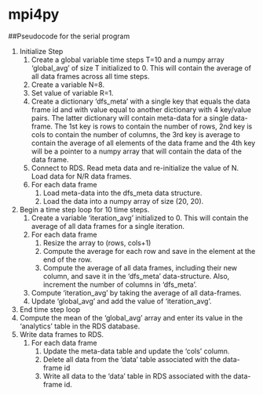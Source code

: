 # mpi4py
##Pseudocode for the serial program
1. Initialize Step
	1. Create a global variable time steps T=10 and a numpy array ‘global_avg’ of size T initialized to 0. This will contain the average of all data frames across all time steps.
	2. Create a variable N=8.
	3. Set value of variable R=1.
	4. Create a dictionary ‘dfs_meta’ with a single key that equals the data frame id and with value equal to 	another dictionary with 4 key/value pairs. The latter dictionary will contain meta-data for a single data-frame. The 1st key is rows to contain the number of rows, 2nd key is cols to contain the number of columns, the 3rd key is average to contain the average of all elements of the data frame and the 4th key will be a pointer to a numpy array that will contain the data of the data frame.
	5. Connect to RDS. Read meta data and re-initialize the value of N. Load data for N/R data frames. 
	6. For each data frame
		1. Load meta-data into the dfs_meta data structure.
		2. Load the data into a numpy array of size (20, 20).
2. Begin a time step loop for 10 time steps.
	1. Create a variable ‘iteration_avg’ initialized to 0. This will contain the average of all data frames for a single iteration.
	2. For each data frame
		1. Resize the array to (rows, cols+1)
		2. Compute the average for each row and save in the element at the end of the row.
		3. Compute the average of all data frames, including their new column, and save it in the ‘dfs_meta’ data-structure. Also, increment the number of columns in ‘dfs_meta’.
	3. Compute ‘iteration_avg’ by taking the average of all data-frames.
	4. Update ‘global_avg’ and add the value of ‘iteration_avg’.
3. End time step loop
4. Compute the mean of the ‘global_avg’ array and enter its value in the ‘analytics’ table in the RDS database.
5. Write data frames to RDS.
	1. For each data frame
		1. Update the meta-data table and update the ‘cols’ column.
		2. Delete all data from the ‘data’ table associated with the data-frame id
		3. Write all data to the ‘data’ table in RDS associated with the data-frame id.

